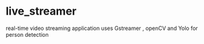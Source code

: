 # live_streamer
 real-time video streaming application uses Gstreamer , openCV and Yolo for person detection
